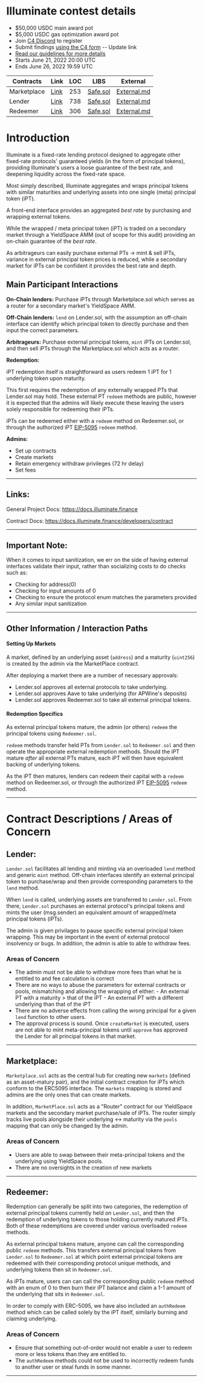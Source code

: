 # Illuminate contest details
- $50,000 USDC main award pot
- $5,000 USDC gas optimization award pot
- Join [C4 Discord](https://discord.gg/EY5dvm3evD) to register
- Submit findings [using the C4 form](https://code4rena.com/contests/2022-06-illuminate-contest/submit) -- Update link
- [Read our guidelines for more details](https://docs.code4rena.com/roles/wardens)
- Starts June 21, 2022 20:00 UTC
- Ends June 26, 2022 19:59 UTC

| **Contracts**    | **Link** | **LOC** | **LIBS** | **External** |
|--------------|------|------|------|------|
| Marketplace |[Link](https://github.com/code-423n4/2022-06-illuminate/blob/main/marketplace/MarketPlace.sol)| 253 | [Safe.sol](https://github.com/code-423n4/2022-06-illuminate/blob/main/marketplace/Safe.sol) | [External.md](https://github.com/code-423n4/2022-06-illuminate/blob/main/external.md) |
| Lender |[Link](https://github.com/code-423n4/2022-06-illuminate/blob/main/lender/Lender.sol)| 738 | [Safe.sol](https://github.com/code-423n4/2022-06-illuminate/blob/main/lender/Safe.sol) | [External.md](https://github.com/code-423n4/2022-06-illuminate/blob/main/external.md)
| Redeemer |[Link](https://github.com/code-423n4/2022-06-illuminate/blob/main/redeemer/Redeemer.sol)| 306 | [Safe.sol](https://github.com/code-423n4/2022-06-illuminate/blob/main/redeemer/Safe.sol) | [External.md](https://github.com/code-423n4/2022-06-illuminate/blob/main/external.md) |


# Introduction
Illuminate is a fixed-rate lending protocol designed to aggregate other fixed-rate protocols' guaranteed yields (in the form of principal tokens), providing Illuminate's users a loose guarantee of the best rate, and deepening liquidity across the fixed-rate space.

Most simply described, Illuminate aggregates and wraps principal tokens with similar maturities and underlying assets into one single (meta) principal token (iPT).

A front-end interface provides an aggregated _best rate_ by purchasing and wrapping external tokens.

While the wrapped / meta principal token (iPT) is traded on a secondary market through a YieldSpace AMM (out of scope for this audit) providing an on-chain guarantee of the _best rate_. 

As arbitrageurs can easily purchase external PTs -> mint & sell iPTs, variance in external principal token prices is reduced, while a secondary market for iPTs can be confident it provides the best rate and depth.

## Main Participant Interactions

**On-Chain lenders:** Purchase iPTs through Marketplace.sol which serves as a router for a secondary market's YieldSpace AMM.

**Off-Chain lenders:** `lend` on Lender.sol, with the assumption an off-chain interface can identify which principal token to directly purchase and then input the correct parameters.

**Arbitrageurs:** Purchase external principal tokens, `mint` iPTs on Lender.sol, and then sell iPTs through the Marketplace.sol which acts as a router.

**Redemption:** 

iPT redemption itself is straightforward as users redeem 1 iPT for 1 underlying token upon maturity.

This first requires the redemption of any externally wrapped PTs that Lender.sol may hold. These external PT `redeem` methods are public, however it is expected that the admins will likely execute these leaving the users solely responsible for redeeming their iPTs.

iPTs can be redeemed either with a `redeem` method on Redeemer.sol, or through the authorized iPT [EIP-5095](https://github.com/ethereum/EIPs/pull/5095) `redeem` method.

**Admins:**
- Set up contracts
- Create markets
- Retain emergency withdraw privileges (72 hr delay)
- Set fees

-----------------------------------

## Links:

General Project Docs: https://docs.illuminate.finance

Contract Docs: https://docs.illuminate.finance/developers/contract 

-----------------------------------

## Important Note:

When it comes to input sanitization, we err on the side of having external interfaces validate their input, rather than socializing costs to do checks such as:
- Checking for address(0)
- Checking for input amounts of 0
- Checking to ensure the protocol enum matches the parameters provided
- Any similar input sanitization

-----------------------------------

## Other Information / Interaction Paths 

#### Setting Up Markets
A market, defined by an underlying asset (`address`) and a maturity (`uint256`) is created by the admin via the MarketPlace contract. 

After deploying a market there are a number of necessary approvals:
- Lender.sol approves all external protocols to take underlying.
- Lender.sol approves Aave to take underlying (for APWine's deposits)
- Lender.sol approves Redeemer.sol to take all external principal tokens.

#### Redemption Specifics
As external principal tokens mature, the admin (or others) `redeem` the principal tokens using `Redeemer.sol`.

`redeem` methods transfer held PTs from `Lender.sol` to `Redeemer.sol` and then operate the appropriate external redemption methods. Should the iPT mature _after_ all external PTs mature, each iPT will then have equivalent backing of underlying tokens.

As the iPT then matures, lenders can redeem their capital with a `redeem` method on Redeemer.sol, or through the authorized iPT [EIP-5095](https://github.com/ethereum/EIPs/pull/5095) `redeem` method.

-----------------------------------

# Contract Descriptions / Areas of Concern

## **Lender:**

`Lender.sol` facilitates all lending and minting via an overloaded `lend` method and generic `mint` method. Off-chain interfaces identify an external principal token to purchase/wrap and then provide corresponding parameters to the `lend` method. 

When `lend` is called, underlying assets are transferred to `Lender.sol`. From there, `Lender.sol` purchases an external protocol's principal tokens and mints the user (msg.sender) an equivalent amount of wrapped/meta principal tokens (iPTs).

The admin is given privilages to pause specific external principal token wrapping. This may be important in the event of external protocol insolvency or bugs. In addition, the admin is able to able to withdraw fees.

### Areas of Concern

- The admin must not be able to withdraw more fees than what he is entitled to and fee calculation is correct
- There are no ways to abuse the parameters for external contracts or pools, mismatching and allowing the wrapping of either:
        - An external PT with a maturity > that of the iPT
        - An external PT with a different underlying than that of the iPT
- There are no adverse effects from calling the wrong principal for a given `lend` function to other users.
- The approval process is sound. Once `createMarket` is executed, users are not able to mint meta-principal tokens until `approve` has approved the Lender for all principal tokens in that market.
-----------------------------------

## **Marketplace:**

`Marketplace.sol` acts as the central hub for creating new `markets` (defined as an asset-matury pair), and the initial contract creation for iPTs which conform to the ERC5095 interface. The `markets` mapping is stored and admins are the only ones that can create markets.

In addition, `MarketPlace.sol` acts as a "Router" contract for our YieldSpace markets and the secondary market purchase/sale of iPTs. The router simply tracks live pools alongside their underlying <-> maturity via the `pools` mapping that can only be changed by the admin.

### Areas of Concern

- Users are able to swap between their meta-principal tokens and the underlying using YieldSpace pools.
- There are no oversights in the creation of new markets

-----------------------------------

## **Redeemer:**

Redemption can generally be split into two categories, the redemption of external principal tokens currently held on `Lender.sol`, and then the redemption of underlying tokens to those holding currently matured iPTs. Both of these redemptions are covered under various overloaded `redeem` methods.

As external principal tokens mature, anyone can call the corresponding public `redeem` methods. This transfers external principal tokens from `Lender.sol` to `Redeemer.sol` at which point external principal tokens are redeemed with their corresponding protocol unique methods, and underlying tokens then sit in `Redeemer.sol`.

As iPTs mature, users can can call the corresponding public `redeem` method with an enum of 0 to then burn their iPT balance and claim a 1-1 amount of the underlying that sits in `Redeemer.sol`.

In order to comply with ERC-5095, we have also included an `authRedeem` method which can be called solely by the iPT itself, similarly burning and claiming underlying.

### Areas of Concern

- Ensure that something out-of-order would not enable a user to redeem more or less tokens than they are entitled to.
- The `authRedeem` methods could not be used to incorrectly redeem funds to another user or steal funds in some manner.
-----------------------------------
